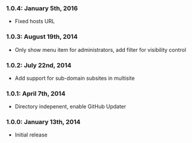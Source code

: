 ### 1.0.4: January 5th, 2016
* Fixed hosts URL

### 1.0.3: August 19th, 2014
* Only show menu item for administrators, add filter for visibility control

### 1.0.2: July 22nd, 2014
* Add support for sub-domain subsites in multisite

### 1.0.1: April 7th, 2014
* Directory indepenent, enable GitHub Updater

### 1.0.0: January 13th, 2014
* Initial release
